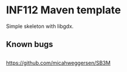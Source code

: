 # INF112 Maven template 
Simple skeleton with libgdx. 


## Known bugs

##
https://github.com/micahweggersen/SB3M
